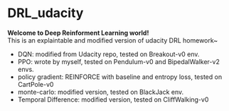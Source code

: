 # DRL_udacity
**Welcome to Deep Reinforment Learning world!**  
This is an explaintable and modified version of udacity DRL homework~  

- DQN: modified from Udacity repo, tested on Breakout-v0 env.  
- PPO: wrote by myself, tested on Pendulum-v0 and BipedalWalker-v2 envs.
- policy gradient: REINFORCE with baseline and entropy loss, tested on CartPole-v0  
- monte-carlo: modified version, tested on BlackJack env.  
- Temporal Difference: modified version, tested on CliffWalking-v0

